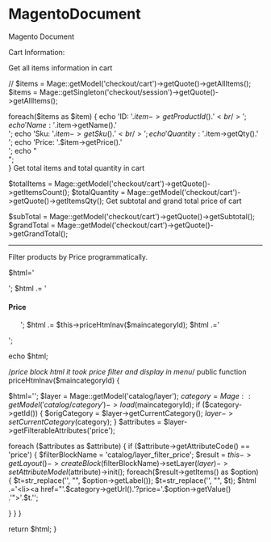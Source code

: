 MagentoDocument
===============

Magento Document

Cart Information:

Get all items information in cart

// $items = Mage::getModel('checkout/cart')->getQuote()->getAllItems();
$items = Mage::getSingleton('checkout/session')->getQuote()->getAllItems();
 
foreach($items as $item) {
    echo 'ID: '.$item->getProductId().'<br />';
    echo 'Name: '.$item->getName().'<br />';
    echo 'Sku: '.$item->getSku().'<br />';
    echo 'Quantity: '.$item->getQty().'<br />';
    echo 'Price: '.$item->getPrice().'<br />';
    echo "<br />";           
}
Get total items and total quantity in cart

$totalItems = Mage::getModel('checkout/cart')->getQuote()->getItemsCount();
$totalQuantity = Mage::getModel('checkout/cart')->getQuote()->getItemsQty();
Get subtotal and grand total price of cart

$subTotal = Mage::getModel('checkout/cart')->getQuote()->getSubtotal();
$grandTotal = Mage::getModel('checkout/cart')->getQuote()->getGrandTotal();

-------------------------------------------------------------------------------------------------------------------
Filter products by Price programmatically.

$html='<div>';
$html .= '
<h4>Price</h4>
<ul class="price_grid">';
$html .= $this->priceHtmlnav($maincategoryId);
$html .='</ul>';

echo $html; 


/*price block html
it took price filter and display in menu*/
public function priceHtmlnav($maincategoryId) {

$html='';
$layer = Mage::getModel('catalog/layer');
$category = Mage::getModel('catalog/category')->load($maincategoryId);
if ($category->getId()) {
$origCategory = $layer->getCurrentCategory();
$layer->setCurrentCategory($category);
}
$attributes = $layer->getFilterableAttributes('price');

foreach ($attributes as $attribute) {
if ($attribute->getAttributeCode() == 'price') {
$filterBlockName = 'catalog/layer_filter_price';
$result = $this->getLayout()->createBlock($filterBlockName)->setLayer($layer)->setAttributeModel($attribute)->init();
foreach($result->getItems() as $option) {
$t=str_replace('<span class="price">', "", $option->getLabel());
$t=str_replace('</span>', "", $t);
$html .='<li><a href="'.$category->getUrl().'?price='.$option->getValue()
.'">'.$t.'</a></li>';

}
}
}

return $html;
}

